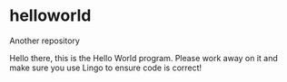 # helloworld
Another repository 

Hello there, this is the Hello World program. Please work away on it and make sure you use Lingo to ensure code is correct!